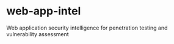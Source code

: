 # web-app-intel
Web application security intelligence for penetration testing and vulnerability assessment
